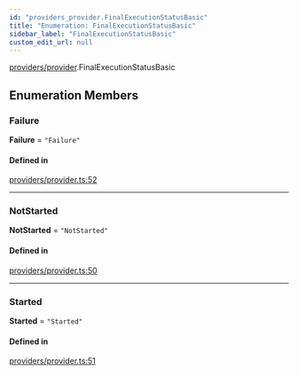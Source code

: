 ```yaml
---
id: "providers_provider.FinalExecutionStatusBasic"
title: "Enumeration: FinalExecutionStatusBasic"
sidebar_label: "FinalExecutionStatusBasic"
custom_edit_url: null
---
```


[providers/provider](../modules/providers_provider.md).FinalExecutionStatusBasic

## Enumeration Members

### Failure

 **Failure** = ``"Failure"``

#### Defined in

[providers/provider.ts:52](https://github.com/maxhr/near--near-api-js/blob/57fed346/packages/near-api-js/src/providers/provider.ts#L52)

___

### NotStarted

 **NotStarted** = ``"NotStarted"``

#### Defined in

[providers/provider.ts:50](https://github.com/maxhr/near--near-api-js/blob/57fed346/packages/near-api-js/src/providers/provider.ts#L50)

___

### Started

 **Started** = ``"Started"``

#### Defined in

[providers/provider.ts:51](https://github.com/maxhr/near--near-api-js/blob/57fed346/packages/near-api-js/src/providers/provider.ts#L51)

